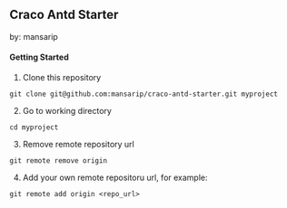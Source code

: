 ## Craco Antd Starter

by: mansarip

#### Getting Started

1. Clone this repository

```
git clone git@github.com:mansarip/craco-antd-starter.git myproject
```

2. Go to working directory

```
cd myproject
```

3. Remove remote repository url

```
git remote remove origin
```

4. Add your own remote repositoru url, for example:

```
git remote add origin <repo_url>
```
